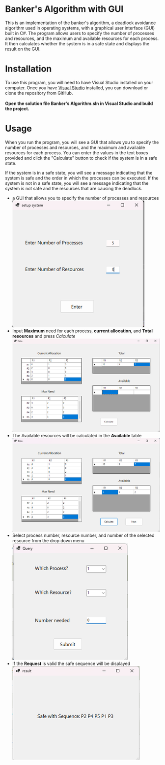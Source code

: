 # Banker's Algorithm with GUI
This is an implementation of the banker's algorithm, a deadlock avoidance algorithm used in operating systems, with a graphical user interface (GUI) built in C#. The program allows users to specify the number of processes and resources, and the maximum and available resources for each process. It then calculates whether the system is in a safe state and displays the result on the GUI.
# Installation
To use this program, you will need to have Visual Studio installed on your computer. Once you have [Visual Studio](https://visualstudio.microsoft.com/) installed, you can download or clone the repository from GitHub. <br /><br />
**Open the solution file Banker's Algorithm.sln in Visual Studio and build the project.**
# Usage
When you run the program, you will see a GUI that allows you to specify the number of processes and resources, and the maximum and available resources for each process. You can enter the values in the text boxes provided and click the "Calculate" button to check if the system is in a safe state.

If the system is in a safe state, you will see a message indicating that the system is safe and the order in which the processes can be executed. If the system is not in a safe state, you will see a message indicating that the system is not safe and the resources that are causing the deadlock.


- a GUI that allows you to specify the number of processes and resources<br />
![setup system](/Screenshots/setup_system.png)<br />
- Input **Maximum** need for each process, **current allocation**, and **Total resources** and press *Calculate*<br/>
![Data1](/Screenshots/Data1.png)<br />
- The Available resources will be calculated in the **Available** table<br />
![Data2](/Screenshots/Data2.png)<br />
- Select process number, resource number, and number of the selected resource from the drop down menu<br />
![Request](/Screenshots/Request.png)<br />
- If the **Request** is valid the safe sequence will be displayed<br />
![Result](/Screenshots/Result.png)<br />
